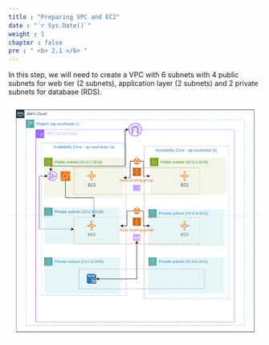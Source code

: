 ```yaml
---
title : "Preparing VPC and EC2"
date : "`r Sys.Date()`"
weight : 1
chapter : false
pre : " <b> 2.1 </b> "
---
```


In this step, we will need to create a VPC with 6 subnets with 4 public subnets for web tier (2 subnets), application layer (2 subnets) and 2 private subnets for database (RDS).

![VPC Architect](/images/architect.png) 